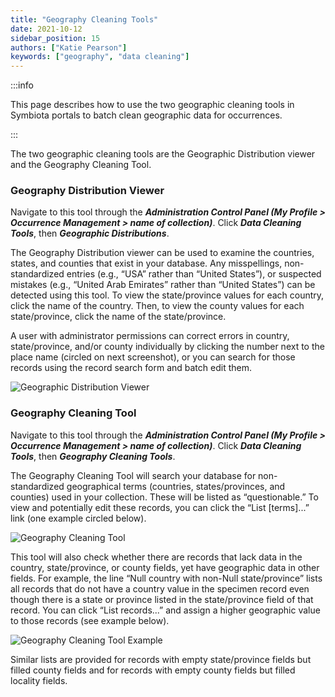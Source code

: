 ```yaml
---
title: "Geography Cleaning Tools"
date: 2021-10-12
sidebar_position: 15
authors: ["Katie Pearson"]
keywords: ["geography", "data cleaning"]
---
```


:::info

This page describes how to use the two geographic cleaning tools in Symbiota portals to batch clean geographic data for occurrences.

:::

The two geographic cleaning tools are the Geographic Distribution viewer and the Geography Cleaning Tool.

### Geography Distribution Viewer

Navigate to this tool through the **_Administration Control Panel (My Profile > Occurrence Management > name of collection)_**. Click **_Data Cleaning Tools_**, then **_Geographic Distributions_**.

The Geography Distribution viewer can be used to examine the countries, states, and counties that exist in your database. Any misspellings, non-standardized entries (e.g., “USA” rather than “United States”), or suspected mistakes (e.g., “United Arab Emirates” rather than “United States”) can be detected using this tool. To view the state/province values for each country, click the name of the country. Then, to view the county values for each state/province, click the name of the state/province.

A user with administrator permissions can correct errors in country, state/province, and/or county individually by clicking the number next to the place name (circled on next screenshot), or you can search for those records using the record search form and batch edit them.

![Geographic Distribution Viewer](/img/geographicdistribution.jpg)

### Geography Cleaning Tool

Navigate to this tool through the **_Administration Control Panel (My Profile > Occurrence Management > name of collection)_**. Click **_Data Cleaning Tools_**, then **_Geography Cleaning Tools_**.

The Geography Cleaning Tool will search your database for non-standardized geographical terms (countries, states/provinces, and counties) used in your collection. These will be listed as “questionable.” To view and potentially edit these records, you can click the “List [terms]...” link (one example circled below).

![Geography Cleaning Tool](/img/geocleaningtool.jpg)

This tool will also check whether there are records that lack data in the country, state/province, or county fields, yet have geographic data in other fields. For example, the line “Null country with non-Null state/province” lists all records that do not have a country value in the specimen record even though there is a state or province listed in the state/province field of that record. You can click “List records...” and assign a higher geographic value to those records (see example below).

![Geography Cleaning Tool Example](/img/geocleaningexample.png)

Similar lists are provided for records with empty state/province fields but filled county fields and for records with empty county fields but filled locality fields.
